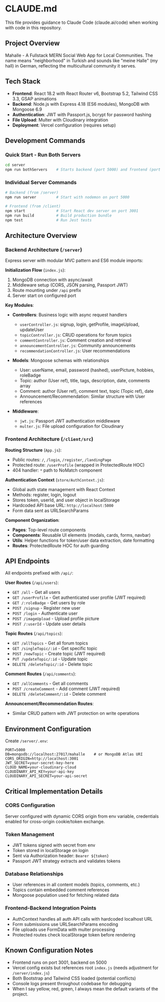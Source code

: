 # CLAUDE.md

This file provides guidance to Claude Code (claude.ai/code) when working with code in this repository.

## Project Overview
Mahalle - A Fullstack MERN Social Web App for Local Communities. The name means "neighborhood" in Turkish and sounds like "meine Halle" (my hall) in German, reflecting the multicultural community it serves.

## Tech Stack
- **Frontend**: React 18.2 with React Router v6, Bootstrap 5.2, Tailwind CSS 3.3, GSAP animations
- **Backend**: Node.js with Express 4.18 (ES6 modules), MongoDB with Mongoose 6.9
- **Authentication**: JWT with Passport.js, bcrypt for password hashing
- **File Upload**: Multer with Cloudinary integration
- **Deployment**: Vercel configuration (requires setup)

## Development Commands

### Quick Start - Run Both Servers
```bash
cd server
npm run bothServers    # Starts backend (port 5000) and frontend (port 3001) concurrently
```

### Individual Server Commands
```bash
# Backend (from /server)
npm run server         # Start with nodemon on port 5000

# Frontend (from /client)
npm start              # Start React dev server on port 3001
npm run build          # Build production bundle
npm test               # Run Jest tests
```

## Architecture Overview

### Backend Architecture (`/server`)
Express server with modular MVC pattern and ES6 module imports:

**Initialization Flow** (`index.js`):
1. MongoDB connection with async/await
2. Middleware setup (CORS, JSON parsing, Passport JWT)
3. Route mounting under `/api` prefix
4. Server start on configured port

**Key Modules**:
- **Controllers**: Business logic with async request handlers
  - `userController.js`: signup, login, getProfile, imageUpload, updateUser
  - `topicController.js`: CRUD operations for forum topics
  - `commentController.js`: Comment creation and retrieval
  - `announcementController.js`: Community announcements
  - `recommendationController.js`: User recommendations

- **Models**: Mongoose schemas with relationships
  - User: userName, email, password (hashed), userPicture, hobbies, roleBadge
  - Topic: author (User ref), title, tags, description, date, comments array
  - Comment: author (User ref), comment text, topic (Topic ref), date
  - Announcement/Recommendation: Similar structure with User references

- **Middleware**:
  - `jwt.js`: Passport JWT authentication middleware
  - `multer.js`: File upload configuration for Cloudinary

### Frontend Architecture (`/client/src`)

**Routing Structure** (`App.js`):
- Public routes: `/`, `/login`, `/register`, `/landingPage`
- Protected route: `/userProfile` (wrapped in ProtectedRoute HOC)
- 404 handler: `*` path to NoMatch component

**Authentication Context** (`store/AuthContext.js`):
- Global auth state management with React Context
- Methods: register, login, logout
- Stores token, userId, and user object in localStorage
- Hardcoded API base URL: `http://localhost:5000`
- Form data sent as URLSearchParams

**Component Organization**:
- **Pages**: Top-level route components
- **Components**: Reusable UI elements (modals, cards, forms, navbar)
- **Utils**: Helper functions for token/user data extraction, date formatting
- **Routes**: ProtectedRoute HOC for auth guarding

## API Endpoints

All endpoints prefixed with `/api/`:

**User Routes** (`/api/users`):
- `GET /all` - Get all users
- `GET /userProfile` - Get authenticated user profile (JWT required)
- `GET /:roleBadge` - Get users by role
- `POST /signup` - Register new user
- `POST /login` - Authenticate user
- `POST /imageUpload` - Upload profile picture
- `POST /:userId` - Update user details

**Topic Routes** (`/api/topics`):
- `GET /allTopics` - Get all forum topics
- `GET /singleTopic/:id` - Get specific topic
- `POST /newTopic` - Create topic (JWT required)
- `PUT /updateTopic/:id` - Update topic
- `DELETE /deleteTopic/:id` - Delete topic

**Comment Routes** (`/api/comments`):
- `GET /allComments` - Get all comments
- `POST /createComment` - Add comment (JWT required)
- `DELETE /deleteComment/:id` - Delete comment

**Announcement/Recommendation Routes**:
- Similar CRUD pattern with JWT protection on write operations

## Environment Configuration

Create `/server/.env`:
```env
PORT=5000
DB=mongodb://localhost:27017/mahalle    # or MongoDB Atlas URI
CORS_ORIGIN=http://localhost:3001
JWT_SECRET=your-secret-key-here
CLOUD_NAME=your-cloudinary-cloud
CLOUDINARY_API_KEY=your-api-key
CLOUDINARY_API_SECRET=your-api-secret
```

## Critical Implementation Details

### CORS Configuration
Server configured with dynamic CORS origin from env variable, credentials enabled for cross-origin cookie/token exchange.

### Token Management
- JWT tokens signed with secret from env
- Token stored in localStorage on login
- Sent via Authorization header: `Bearer ${token}`
- Passport JWT strategy extracts and validates tokens

### Database Relationships
- User references in all content models (topics, comments, etc.)
- Topics contain embedded comment references
- Mongoose population used for fetching related data

### Frontend-Backend Integration Points
- AuthContext handles all auth API calls with hardcoded localhost URL
- Form submissions use URLSearchParams encoding
- File uploads use FormData with multer processing
- Protected routes check localStorage token before rendering

## Known Configuration Notes
- Frontend runs on port 3001, backend on 5000
- Vercel config exists but references root `index.js` (needs adjustment for `/server/index.js`)
- Both Bootstrap and Tailwind CSS loaded (potential conflicts)
- Console logs present throughout codebase for debugging
- When I say yellow, red, green, I always mean the default variants of the project.